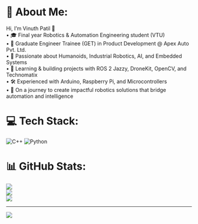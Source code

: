 # 💫 About Me:
Hi, I’m Vinuth Patil 👋<br>	•	🎓 Final year Robotics & Automation Engineering student (VTU)<br>	•	💼 Graduate Engineer Trainee (GET) in Product Development @ Apex Auto Pvt. Ltd.<br>	•	🤖 Passionate about Humanoids, Industrial Robotics, AI, and Embedded Systems<br>	•	🌱 Learning & building projects with ROS 2 Jazzy, DroneKit, OpenCV, and Technomatix<br>	•	🛠️ Experienced with Arduino, Raspberry Pi, and Microcontrollers<br>	•	🚀 On a journey to create impactful robotics solutions that bridge automation and intelligence


# 💻 Tech Stack:
![C++](https://img.shields.io/badge/c++-%2300599C.svg?style=flat-square&logo=c%2B%2B&logoColor=white) ![Python](https://img.shields.io/badge/python-3670A0?style=flat-square&logo=python&logoColor=ffdd54)
# 📊 GitHub Stats:
![](https://github-readme-stats.vercel.app/api?username=vinuthpatil47-svg&theme=blue-green&hide_border=false&include_all_commits=false&count_private=false)<br/>
![](https://nirzak-streak-stats.vercel.app/?user=vinuthpatil47-svg&theme=blue-green&hide_border=false)<br/>
![](https://github-readme-stats.vercel.app/api/top-langs/?username=vinuthpatil47-svg&theme=blue-green&hide_border=false&include_all_commits=false&count_private=false&layout=compact)

---
[![](https://visitcount.itsvg.in/api?id=vinuthpatil47-svg&icon=0&color=0)](https://visitcount.itsvg.in)


